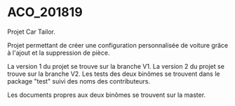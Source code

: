 # ACO_201819
Projet Car Tailor. 

Projet permettant de créer une configuration personnalisée de voiture grâce à l'ajout et la suppression de pièce.

La version 1 du projet se trouve sur la branche V1.
La version 2 du projet se trouve sur la branche V2.
Les tests des deux binômes se trouvent dans le package "test" suivi des noms des contributeurs.

Les documents propres aux deux binômes se trouvent sur la master.
